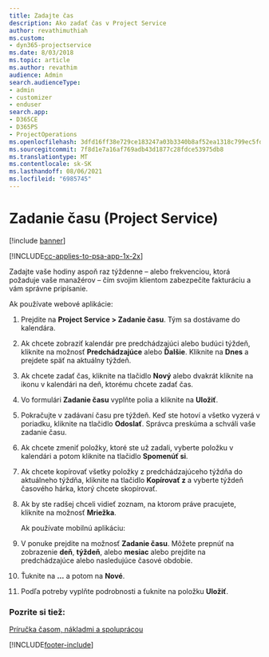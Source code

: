 ```yaml
---
title: Zadajte čas
description: Ako zadať čas v Project Service
author: revathimuthiah
ms.custom:
- dyn365-projectservice
ms.date: 8/03/2018
ms.topic: article
ms.author: revathim
audience: Admin
search.audienceType:
- admin
- customizer
- enduser
search.app:
- D365CE
- D365PS
- ProjectOperations
ms.openlocfilehash: 3dfd16ff38e729ce183247a03b3340b8af52ea1318c799ec5fd544d7b94086be
ms.sourcegitcommit: 7f8d1e7a16af769adb43d1877c28fdce53975db8
ms.translationtype: MT
ms.contentlocale: sk-SK
ms.lasthandoff: 08/06/2021
ms.locfileid: "6985745"
---
```

# <a name="enter-time-project-service"></a>Zadanie času (Project Service)

[!include [banner](../includes/psa-now-project-operations.md)]

[!INCLUDE[cc-applies-to-psa-app-1x-2x](../includes/cc-applies-to-psa-app-1x-2x.md)]

Zadajte vaše hodiny aspoň raz týždenne – alebo frekvenciou, ktorá požaduje vaše manažérov – čím svojim klientom zabezpečíte fakturáciu a vám správne pripísanie.  
  
 Ak používate webové aplikácie:  
  
1. Prejdite na **Project Service > Zadanie času**. Tým sa dostávame do kalendára.  
  
2. Ak chcete zobraziť kalendár pre predchádzajúci alebo budúci týždeň, kliknite na možnosť **Predchádzajúce** alebo **Ďalšie**. Kliknite na **Dnes** a prejdete späť na aktuálny týždeň.  
  
3. Ak chcete zadať čas, kliknite na tlačidlo **Nový** alebo dvakrát kliknite na ikonu v kalendári na deň, ktorému chcete zadať čas.  
  
4. Vo formulári **Zadanie času** vyplňte polia a kliknite na **Uložiť**.  
  
5. Pokračujte v zadávaní času pre týždeň. Keď ste hotoví a všetko vyzerá v poriadku, kliknite na tlačidlo **Odoslať**. Správca preskúma a schváli vaše zadanie času.  
  
6. Ak chcete zmeniť položky, ktoré ste už zadali, vyberte položku v kalendári a potom kliknite na tlačidlo **Spomenúť si**.  
  
7. Ak chcete kopírovať všetky položky z predchádzajúceho týždňa do aktuálneho týždňa, kliknite na tlačidlo **Kopírovať z** a vyberte týždeň časového hárka, ktorý chcete skopírovať.  
  
8. Ak by ste radšej chceli vidieť zoznam, na ktorom práve pracujete, kliknite na možnosť **Mriežka**.  
  
   Ak používate mobilnú aplikáciu:  
  
9. V ponuke prejdite na možnosť **Zadanie času**.     Môžete prepnúť na zobrazenie **deň**, **týždeň**, alebo **mesiac** alebo prejdite na predchádzajúce alebo nasledujúce časové obdobie.  
  
10. Ťuknite na **…** a potom na **Nové**.  
  
11. Podľa potreby vyplňte podrobnosti a ťuknite na položku **Uložiť**.  
  
### <a name="see-also"></a>Pozrite si tiež:  
 [Príručka časom, nákladmi a spoluprácou](../psa/time-expense-collaboration-guide.md)


[!INCLUDE[footer-include](../includes/footer-banner.md)]